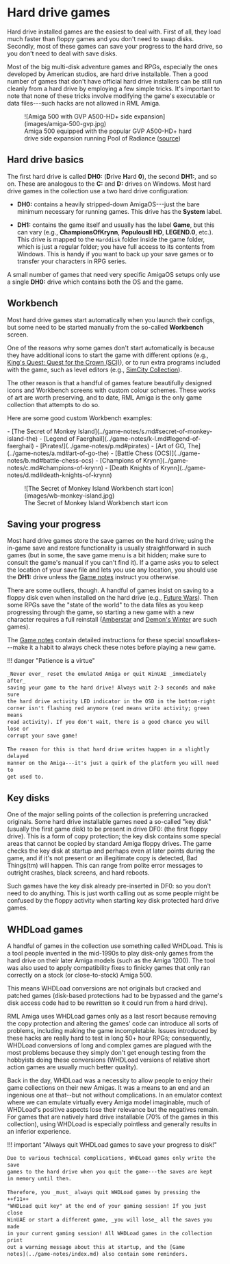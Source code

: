# Hard drive games

Hard drive installed games are the easiest to deal with. First of all, they
load much faster than floppy games and you don't need to swap disks. Secondly,
most of these games can save your progress to the hard drive, so you don't
need to deal with save disks.

Most of the big multi-disk adventure games and RPGs, especially the ones
developed by American studios, are hard drive installable. Then a good number
of games that don't have official hard drive installers can be still run
cleanly from a hard drive by employing a few simple tricks. It's important to
note that none of these tricks involve modifying the game's executable or data
files---such hacks are not allowed in RML Amiga.

<figure markdown="span">
  ![Amiga 500 with GVP A500-HD+ side expansion](images/amiga-500-gvp.jpg)
  <figcaption>Amiga 500 equipped with the popular GVP A500-HD+ hard drive side
  expansion running Pool of Radiance (<a href="https://www.reddit.com/r/DnD/comments/ctgozp/oc_not_sure_if_this_is_allowed_here_but_i_thought/">source</a>)</figcaption>
</figure>


## Hard drive basics

The first hard drive is called **DH0:** (**D**rive **H**ard **0**), the second
**DH1:**, and so on. These are analogous to the **C:** and **D:** drives on
Windows. Most hard drive games in the collection use a two hard
drive configuration:

- **DH0:** contains a heavily stripped-down AmigaOS---just the bare minimum
  necessary for running games. This drive has the **System** label.

- **DH1:** contains the game itself and usually has the label **Game**, but
  this can vary (e.g., **ChampionsOfKrynn**, **PopulousII HD**, **LEGEND.0**,
  etc.). This drive is mapped to the `Harddisk` folder inside the game folder,
  which is just a regular folder; you have full access to its contents from
  Windows. This is handy if you want to back up your save games or to transfer
  your characters in RPG series.

A small number of games that need very specific AmigaOS setups only use a
single **DH0:** drive which contains both the OS and the game.


## Workbench

Most hard drive games start automatically when you launch their configs, but
some need to be started manually from the so-called **Workbench** screen.

One of the reasons why some games don't start automatically is because they
have additional icons to start the game with different options (e.g.,
[King's Quest: Quest for the Crown (SCI)](../game-notes/k-l.md#kings-quest-quest-for-the-crown-sci)),
or to run extra programs included with the game, such as level editors (e.g.,
[SimCity Collection](../game-notes/s.md#simcity-collection)).

The other reason is that a handful of games feature beautifully designed icons
and Workbench screens with custom colour schemes. These works of art are worth
preserving, and to date, RML Amiga is the only game collection that attempts
to do so.

Here are some good custom Workbench examples:

<div class="compact" markdown>
  - [The Secret of Monkey Island](../game-notes/s.md#secret-of-monkey-island-the)
  - [Legend of Faerghail](../game-notes/k-l.md#legend-of-faerghail)
  - [Pirates!](../game-notes/p.md#pirates)
  - [Art of GO, The](../game-notes/a.md#art-of-go-the)
  - [Battle Chess (OCS)](../game-notes/b.md#battle-chess-ocs)
  - [Champions of Krynn](../game-notes/c.md#champions-of-krynn)
  - [Death Knights of Krynn](../game-notes/d.md#death-knights-of-krynn)
</div>

<figure markdown="span">
  ![The Secret of Monkey Island Workbench start icon](images/wb-monkey-island.jpg)
  <figcaption>The Secret of Monkey Island Workbench start icon</figcaption>
</figure>


## Saving your progress

Most hard drive games store the save games on the hard drive; using the
in-game save and restore functionality is usually straightforward in such
games (but in some, the save game menu is a bit hidden; make sure to consult
the game's manual if you can't find it). If a game asks you to select the
location of your save file and lets you use any location, you should use the
**DH1:** drive unless the [Game notes](../game-notes/index.md) instruct you
otherwise.

There are some outliers, though. A handful of games insist on saving to a
floppy disk even when installed on the hard drive (e.g.,
[Future Wars](../game-notes/e-f.md#future-wars-adventures-in-time)).
Then some RPGs save the "state of the world" to the data files as you keep
progressing through the game, so starting a new game with a new character
requires a full reinstall ([Amberstar](../game-notes/a.md#amberstar) and
[Demon's Winter](../game-notes/d.md#demons-winter) are such games).

The [Game notes](../game-notes/index.md) contain detailed instructions for these
special snowflakes---make it a habit to always check these notes before
playing a new game.

!!! danger "Patience is a virtue"

    _Never ever_ reset the emulated Amiga or quit WinUAE _immediately after_
    saving your game to the hard drive! Always wait 2-3 seconds and make sure
    the hard drive activity LED indicator in the OSD in the bottom-right
    corner isn't flashing red anymore (red means write activity; green means
    read activity). If you don't wait, there is a good chance you will lose or
    corrupt your save game!

    The reason for this is that hard drive writes happen in a slightly delayed
    manner on the Amiga---it's just a quirk of the platform you will need to
    get used to.


## Key disks

One of the major selling points of the collection is preferring uncracked
originals. Some hard drive installable games need a so-called "key disk"
(usually the first game disk) to be present in drive DF0: (the first floppy
drive). This is a form of copy protection; the key disk contains some special
areas that cannot be copied by standard Amiga floppy drives. The game checks
the key disk at startup and perhaps even at later points during the game, and
if it's not present or an illegitimate copy is detected, Bad Things(tm) will
happen. This can range from polite error messages to outright crashes, black
screens, and hard reboots.

Such games have the key disk already pre-inserted in DF0: so you don't need to
do anything. This is just worth calling out as some people might be confused
by the floppy activity when starting key disk protected hard drive games.


## WHDLoad games

A handful of games in the collection use something called WHDLoad. This is a
tool people invented in the mid-1990s to play disk-only games from the hard
drive on their later Amiga models (such as the Amiga 1200). The tool was also
used to apply compatibility fixes to finicky games that only ran correctly on
a stock (or close-to-stock) Amiga 500.

This means WHDLoad conversions are not originals but cracked and patched games
(disk-based protections had to be bypassed and the game's disk access code had
to be rewritten so it could run from a hard drive).

RML Amiga uses WHDLoad games only as a last resort because removing the copy
protection and altering the games' code can introduce all sorts of problems,
including making the game incompletable. Issues introduced by these hacks are
really hard to test in long 50+ hour RPGs; consequently, WHDLoad conversions
of long and complex games are plagued with the most problems because they
simply don't get enough testing from the hobbyists doing these conversions
(WHDLoad versions of relative short action games are usually much better
quality).

Back in the day, WHDLoad was a necessity to allow people to enjoy their game
collections on their new Amigas. It was a means to an end and an ingenious one
at that--but not without complications. In an emulator context where we can
emulate virtually every Amiga model imaginable, much of WHDLoad's positive
aspects lose their relevance but the negatives remain. For games that are
natively hard drive installable (70% of the games in this collection), using
WHDLoad is especially pointless and generally results in an inferior
experience.

!!! important "Always quit WHDLoad games to save your progress to disk!"

    Due to various technical complications, WHDLoad games only write the save
    games to the hard drive when you quit the game---the saves are kept
    in memory until then.

    Therefore, you _must_ always quit WHDLoad games by pressing the ++f11++
    "WHDLoad quit key" at the end of your gaming session! If you just close
    WinUAE or start a different game, _you will lose_ all the saves you made
    in your current gaming session! All WHDLoad games in the collection print
    out a warning message about this at startup, and the [Game
    notes](../game-notes/index.md) also contain some reminders.
